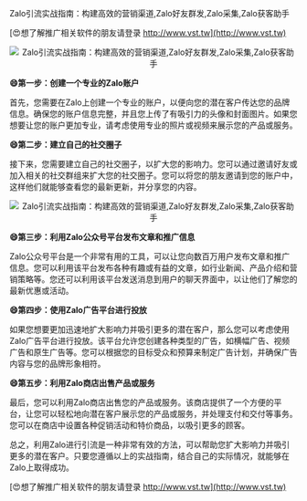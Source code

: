 Zalo引流实战指南：构建高效的营销渠道,Zalo好友群发,Zalo采集,Zalo获客助手

[😍想了解推广相关软件的朋友请登录 http://www.vst.tw](http://www.vst.tw)

 <center><img src="https://vst.tw/MP4/tuiguang/png/4.png" alt="Zalo引流实战指南：构建高效的营销渠道,Zalo好友群发,Zalo采集,Zalo获客助手"></center>

**😄第一步：创建一个专业的Zalo账户**

首先，您需要在Zalo上创建一个专业的账户，以便向您的潜在客户传达您的品牌信息。确保您的账户信息完整，并且您上传了有吸引力的头像和封面图片。如果您想要让您的账户更加专业，请考虑使用专业的照片或视频来展示您的产品或服务。

**😄第二步：建立自己的社交圈子**

接下来，您需要建立自己的社交圈子，以扩大您的影响力。您可以通过邀请好友或加入相关的社交群组来扩大您的社交圈子。您可以将您的朋友邀请到您的账户中，这样他们就能够查看您的最新更新，并分享您的内容。

 <center><img src="https://vst.tw/MP4/tuiguang/png/3.png" alt="Zalo引流实战指南：构建高效的营销渠道,Zalo好友群发,Zalo采集,Zalo获客助手"></center>

**😄第三步：利用Zalo公众号平台发布文章和推广信息**

Zalo公众号平台是一个非常有用的工具，可以让您向数百万用户发布文章和推广信息。您可以利用该平台发布各种有趣或有益的文章，如行业新闻、产品介绍和营销策略等。您还可以利用该平台发送消息到用户的聊天界面中，以让他们了解您的最新优惠或活动。

**😄第四步：使用Zalo广告平台进行投放**

如果您想要更加迅速地扩大影响力并吸引更多的潜在客户，那么您可以考虑使用Zalo广告平台进行投放。该平台允许您创建各种类型的广告，如横幅广告、视频广告和原生广告等。您可以根据您的目标受众和预算来制定广告计划，并确保广告内容与您的品牌形象相符。

**😄第五步：利用Zalo商店出售产品或服务**

最后，您可以利用Zalo商店出售您的产品或服务。该商店提供了一个方便的平台，让您可以轻松地向潜在客户展示您的产品或服务，并处理支付和交付等事务。您可以在商店中设置各种促销活动和特价商品，以吸引更多的顾客。

总之，利用Zalo进行引流是一种非常有效的方法，可以帮助您扩大影响力并吸引更多的潜在客户。只要您遵循以上的实战指南，结合自己的实际情况，就能够在Zalo上取得成功。

[😍想了解推广相关软件的朋友请登录 http://www.vst.tw](http://www.vst.tw)



